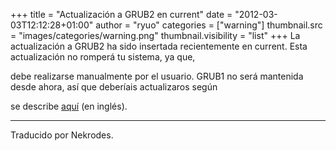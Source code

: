 +++
title = "Actualización a GRUB2 en current"
date = "2012-03-03T12:12:28+01:00"
author = "ryuo"
categories = ["warning"]
thumbnail.src = "images/categories/warning.png"
thumbnail.visibility = "list"
+++
La actualización a GRUB2 ha sido insertada recientemente en current. Esta actualización no romperá tu sistema, ya que,  

 debe realizarse manualmente por el usuario. GRUB1 no será mantenida desde ahora, así que deberíais actualizaros según  

 se describe [aquí](/docs/upgrade.html#_grub2_upgrade) (en inglés).  

  



---


 Traducido por Nekrodes.